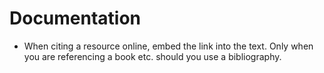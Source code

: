 # Documentation

* When citing a resource online, embed the link into the text. Only when you are referencing a book etc. should you use a bibliography.